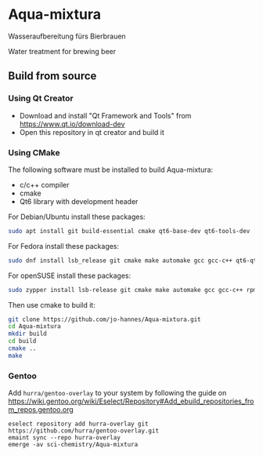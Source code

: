 # Aqua-mixtura
Wasseraufbereitung fürs Bierbrauen

Water treatment for brewing beer

## Build from source

### Using Qt Creator

* Download and install "Qt Framework and Tools" from https://www.qt.io/download-dev
* Open this repository in qt creator and build it

### Using CMake

The following software must be installed to build Aqua-mixtura:
* c/c++ compiler
* cmake
* Qt6 library with development header

For Debian/Ubuntu install these packages:
```sh
sudo apt install git build-essential cmake qt6-base-dev qt6-tools-dev
```

For Fedora install these packages:
```sh
sudo dnf install lsb_release git cmake make automake gcc gcc-c++ qt6-qtbase-devel qt6-linguist qt6-qttools-devel rpm-build
```

For openSUSE install these packages:
```sh
sudo zypper install lsb-release git cmake make automake gcc gcc-c++ rpm-build qt6-base-devel qt6-tools-linguist qt6-linguist-devel
```

Then use cmake to build it:
```sh
git clone https://github.com/jo-hannes/Aqua-mixtura.git
cd Aqua-mixtura
mkdir build
cd build
cmake ..
make
```

### Gentoo

Add `hurra/gentoo-overlay` to your system by following the guide on https://wiki.gentoo.org/wiki/Eselect/Repository#Add_ebuild_repositories_from_repos.gentoo.org

    eselect repository add hurra-overlay git https://github.com/hurra/gentoo-overlay.git
    emaint sync --repo hurra-overlay
    emerge -av sci-chemistry/Aqua-mixtura
